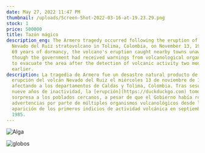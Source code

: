 ```yaml
---
date: May 27, 2022 11:47 PM
thumbnail: /uploads/Screen-Shot-2022-03-16-at-19.23.29.png
stock: 1
price: 500000
title: Tazón mágico
description_eng: The Armero tragedy occurred following the eruption of the
  Nevado del Ruiz stratovolcano in Tolima, Colombia, on November 13, 1985. After
  69 years of dormancy, the volcano's eruption caught nearby towns unaware, even
  though the government had received warnings from volcanological organizations
  to evacuate the area after the detection of volcanic activity two months
  earlier.
description: La tragedia de Armero fue un desastre natural producto de la
  erupción del volcán Nevado del Ruiz el miércoles 13 de noviembre de 1985,
  afectando a los departamentos de Caldas y Tolima, Colombia. Tras sesenta y
  nueve años de inactividad, la [erupción](https://duckduckgo.com) tomó por
  sorpresa a los poblados cercanos, a pesar de que el Gobierno había recibido
  advertencias por parte de múltiples organismos vulcanológicos desde la
  aparición de los primeros indicios de actividad volcánica en septiembre de
  1985.
---
```

<div>


![Alga](/uploads/screen-shot-2022-02-02-at-23.14.13.png "Un pie de foto por aquí")


</div>


<div>


![globos](/uploads/screen-shot-2021-12-24-at-16.32.48.png "Otro pie de foto")


</div>
